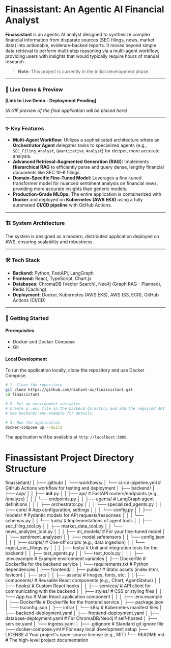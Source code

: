 # Finassistant: An Agentic AI Financial Analyst

[](https://www.google.com/search?q=https://github.com/nishant-ai/finassistant)
[](https://opensource.org/licenses/MIT)

**Finassistant** is an agentic AI analyst designed to synthesize complex financial information from disparate sources (SEC filings, news, market data) into actionable, evidence-backed reports. It moves beyond simple data retrieval to perform multi-step reasoning via a multi-agent workflow, providing users with insights that would typically require hours of manual research.

> **Note:** This project is currently in the initial development phase.

-----

### 🎥 Live Demo & Preview

**[Link to Live Demo - Deployment Pending]**

*(A GIF preview of the final application will be placed here)*

-----

### ✨ Key Features

  * **Multi-Agent Workflow:** Utilizes a sophisticated architecture where an **Orchestrator Agent** delegates tasks to specialized agents (e.g., `SEC_Filing_Analyst`, `Quantitative_Analyst`) for deeper, more accurate analysis.
  * **Advanced Retrieval-Augmented Generation (RAG):** Implements **Hierarchical RAG** to efficiently parse and query dense, lengthy financial documents like SEC 10-K filings.
  * **Domain-Specific Fine-Tuned Model:** Leverages a fine-tuned transformer model for nuanced sentiment analysis on financial news, providing more accurate insights than generic models.
  * **Production-Grade MLOps:** The entire application is containerized with **Docker** and deployed on **Kubernetes (AWS EKS)** using a fully automated **CI/CD pipeline** with GitHub Actions.

-----

### 🏗️ System Architecture

The system is designed as a modern, distributed application deployed on AWS, ensuring scalability and robustness.

-----

### 🛠️ Tech Stack

  * **Backend:** Python, FastAPI, LangGraph
  * **Frontend:** React, TypeScript, Chart.js
  * **Databases:** ChromaDB (Vector Search), Neo4j (Graph RAG - Planned), Redis (Caching)
  * **Deployment:** Docker, Kubernetes (AWS EKS), AWS (S3, ECR), GitHub Actions (CI/CD)

-----

### 🚀 Getting Started

#### Prerequisites

  * Docker and Docker Compose
  * Git

#### Local Development

To run the application locally, clone the repository and use Docker Compose.

```bash
# 1. Clone the repository
git clone https://github.com/nishant-ai/finassistant.git
cd finassistant

# 2. Set up environment variables
# Create a .env file in the backend directory and add the required API keys.
# See backend/.env.example for details.

# 3. Run the application
docker-compose up --build
```

The application will be available at `http://localhost:3000`.


# Finassistant Project Directory Structure

finassistant/
│
├── .github/
│   └── workflows/
│       └── ci-cd-pipeline.yml         # GitHub Actions workflow for testing and deployment
│
├── backend/
│   ├── app/
│   │   ├── __init__.py
│   │   ├── api/                       # FastAPI routers/endpoints (e.g., /analyze)
│   │   │   └── endpoints.py
│   │   ├── agents/                    # LangGraph agent definitions
│   │   │   ├── orchestrator.py
│   │   │   └── specialized_agents.py
│   │   ├── core/                      # App configuration, settings
│   │   │   └── config.py
│   │   ├── models/                    # Pydantic models for API requests/responses
│   │   │   └── schemas.py
│   │   └── tools/                     # Implementations of agent tools
│   │       ├── sec_filing_tool.py
│   │       ├── market_data_tool.py
│   │       └── news_analyzer_tool.py
│   │
│   ├── ml_models/                     # For your fine-tuned model
│   │   └── sentiment_analyzer/
│   │       ├── model.safetensors
│   │       └── config.json
│   │
│   ├── scripts/                       # One-off scripts (e.g., data ingestion)
│   │   └── ingest_sec_filings.py
│   │
│   ├── tests/                         # Unit and integration tests for the backend
│   │   ├── test_agents.py
│   │   └── test_tools.py
│   │
│   ├── .env.example                   # Example environment variables
│   ├── Dockerfile                     # Dockerfile for the backend service
│   └── requirements.txt               # Python dependencies
│
├── frontend/
│   ├── public/                        # Static assets (index.html, favicon)
│   ├── src/
│   │   ├── assets/                    # Images, fonts, etc.
│   │   ├── components/                # Reusable React components (e.g., Chart, AgentStatus)
│   │   ├── hooks/                     # Custom React hooks
│   │   ├── services/                  # API client for communicating with the backend
│   │   ├── styles/                    # CSS or styling files
│   │   └── App.tsx                    # Main React application component
│   │
│   ├── .env.example
│   ├── Dockerfile                     # Dockerfile for the frontend service
│   ├── package.json
│   └── tsconfig.json
│
├── infra/
│   └── k8s/                           # Kubernetes manifest files
│       ├── backend-deployment.yaml
│       ├── frontend-deployment.yaml
│       ├── database-deployment.yaml   # For ChromaDB/Neo4j if self-hosted
│       ├── service.yaml
│       └── ingress.yaml
│
├── .gitignore                         # Standard git ignore file
├── docker-compose.yml                 # For easy local development setup
├── LICENSE                            # Your project's open-source license (e.g., MIT)
└── README.md                          # The high-level project documentation
